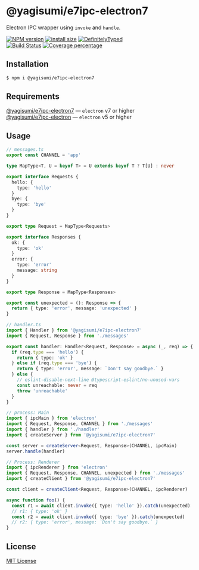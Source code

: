 # @yagisumi/e7ipc-electron7

Electron IPC wrapper using `invoke` and `handle`.

[![NPM version][npm-image]][npm-url] [![install size][packagephobia-image]][packagephobia-url] [![DefinitelyTyped][dts-image]][dts-url]  
[![Build Status][githubactions-image]][githubactions-url] [![Coverage percentage][coveralls-image]][coveralls-url]

## Installation

```sh
$ npm i @yagisumi/e7ipc-electron7
```

## Requirements

[@yagisumi/e7ipc-electron7](https://www.npmjs.com/package/@yagisumi/e7ipc-electron7) ― `electron` v7 or higher<br>
[@yagisumi/e7ipc-electron](https://www.npmjs.com/package/@yagisumi/e7ipc-electron) ― `electron` v5 or higher

## Usage

```ts
// messages.ts
export const CHANNEL = 'app'

type MapType<T, U = keyof T> = U extends keyof T ? T[U] : never

export interface Requests {
  hello: {
    type: 'hello'
  }
  bye: {
    type: 'bye'
  }
}

export type Request = MapType<Requests>

export interface Responses {
  ok: {
    type: 'ok'
  }
  error: {
    type: 'error'
    message: string
  }
}

export type Response = MapType<Responses>

export const unexpected = (): Response => {
  return { type: 'error', message: 'unexpected' }
}
```

```ts
// handler.ts
import { Handler } from '@yagisumi/e7ipc-electron7'
import { Request, Response } from './messages'

export const handler: Handler<Request, Response> = async (_, req) => {
  if (req.type === 'hello') {
    return { type: 'ok' }
  } else if (req.type === 'bye') {
    return { type: 'error', message: `Don't say goodbye.` }
  } else {
    // eslint-disable-next-line @typescript-eslint/no-unused-vars
    const unreachable: never = req
    throw 'unreachable'
  }
}
```

```ts
// process: Main
import { ipcMain } from 'electron'
import { Request, Response, CHANNEL } from './messages'
import { handler } from './handler'
import { createServer } from '@yagisumi/e7ipc-electron7'

const server = createServer<Request, Response>(CHANNEL, ipcMain)
server.handle(handler)
```

```ts
// Process: Renderer
import { ipcRenderer } from 'electron'
import { Request, Response, CHANNEL, unexpected } from './messages'
import { createClient } from '@yagisumi/e7ipc-electron7'

const client = createClient<Request, Response>(CHANNEL, ipcRenderer)

async function foo() {
  const r1 = await client.invoke({ type: 'hello' }).catch(unexpected)
  // r1: { type: 'ok' }
  const r2 = await client.invoke({ type: 'bye' }).catch(unexpected)
  // r2: { type: 'error', message: `Don't say goodbye.` }
}
```

## License

[MIT License](https://opensource.org/licenses/MIT)

[githubactions-image]: https://img.shields.io/github/workflow/status/yagisumi/node-e7ipc-electron7/build?logo=github&style=flat-square
[githubactions-url]: https://github.com/yagisumi/node-e7ipc-electron7/actions
[npm-image]: https://img.shields.io/npm/v/@yagisumi/e7ipc-electron7.svg?style=flat-square
[npm-url]: https://npmjs.org/package/@yagisumi/e7ipc-electron7
[packagephobia-image]: https://flat.badgen.net/packagephobia/install/@yagisumi/e7ipc-electron7
[packagephobia-url]: https://packagephobia.now.sh/result?p=@yagisumi/e7ipc-electron7
[coveralls-image]: https://img.shields.io/coveralls/yagisumi/node-e7ipc-electron7.svg?style=flat-square
[coveralls-url]: https://coveralls.io/github/yagisumi/node-e7ipc-electron7?branch=master
[dts-image]: https://img.shields.io/badge/DefinitelyTyped-.d.ts-blue.svg?style=flat-square
[dts-url]: http://definitelytyped.org
